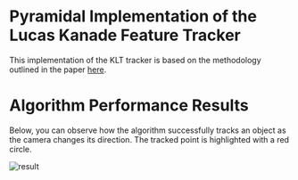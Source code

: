 # Pyramidal Implementation of the Lucas Kanade Feature Tracker

This implementation of the KLT tracker is based on the methodology outlined in the paper [here](http://robots.stanford.edu/cs223b04/algo_tracking.pdf).

# Algorithm Performance Results

Below, you can observe how the algorithm successfully tracks an object as the camera changes its direction. The tracked point is highlighted with a red circle.

![result](./result.gif)
